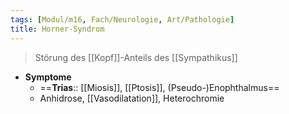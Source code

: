 ```yaml
---
tags: [Modul/m16, Fach/Neurologie, Art/Pathologie]
title: Horner-Syndrom
---
```

> Störung des [[Kopf]]-Anteils des [[Sympathikus]]
- **Symptome**
	- ==**Trias**:: [[Miosis]], [[Ptosis]], (Pseudo-)Enophthalmus==
	- Anhidrose, [[Vasodilatation]], Heterochromie